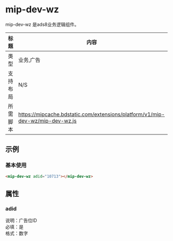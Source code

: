 ﻿# mip-dev-wz

mip-dev-wz 是ads8业务逻辑组件。

标题|内容
----|----
类型|业务,广告
支持布局|N/S
所需脚本|https://mipcache.bdstatic.com/extensions/platform/v1/mip-dev-wz/mip-dev-wz.js

## 示例

### 基本使用

```html
<mip-dev-wz adid="10713"></mip-dev-wz>
```
## 属性

### adid

说明：广告位ID   
必填：是    
格式：数字    
